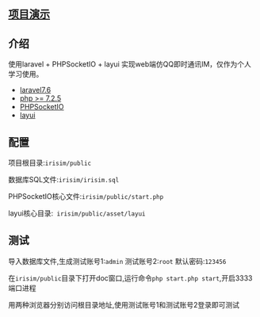 ## [项目演示](http://www.adiandian.cn/)

## 介绍

使用laravel + PHPSocketIO + layui 实现web端仿QQ即时通讯IM，仅作为个人学习使用。
- [laravel7.6](https://learnku.com/docs/laravel/7.x/installation/7447) 
- [php >= 7.2.5](https://www.php.net/downloads) 
- [PHPSocketIO](https://github.com/walkor/phpsocket.io)
- [layui](https://www.layui.com/doc/modules/layim.html)

## 配置

项目根目录:```irisim/public```

数据库SQL文件:```irisim/irisim.sql```

PHPSocketIO核心文件:```irisim/public/start.php```

layui核心目录:``` irisim/public/asset/layui```

## 测试
导入数据库文件,生成测试账号1:```admin```  测试账号2:```root```  默认密码:```123456```

在```irisim/public```目录下打开doc窗口,运行命令```php start.php start```,开启3333端口进程

用两种浏览器分别访问根目录地址,使用测试账号1和测试账号2登录即可测试

